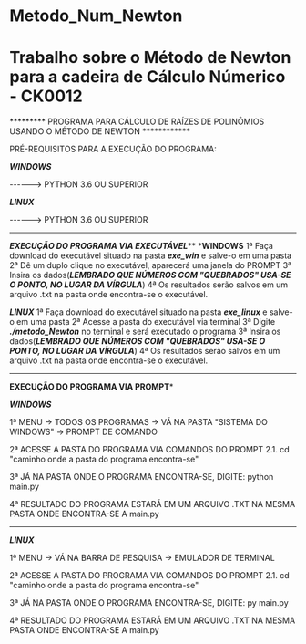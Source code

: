 # Metodo_Num_Newton

# Trabalho sobre o Método de Newton para a cadeira de Cálculo Númerico - CK0012

********* PROGRAMA PARA CÁLCULO DE RAÍZES DE POLINÔMIOS USANDO O MÉTODO DE NEWTON ************

PRÉ-REQUISITOS PARA A EXECUÇÃO DO PROGRAMA:

***WINDOWS***

------> PYTHON 3.6 OU SUPERIOR

***LINUX***

------> PYTHON 3.6 OU SUPERIOR

***********************************************************************************************
*****EXECUÇÃO DO PROGRAMA VIA EXECUTÁVEL*******
*****WINDOWS****
1ª Faça download do executável situado na pasta ***exe_win*** e salve-o em uma pasta
2ª Dê um duplo clique no executável, aparecerá uma janela do PROMPT
3ª Insira os dados(***LEMBRADO QUE NÚMEROS COM "QUEBRADOS" USA-SE O PONTO, NO LUGAR DA VÍRGULA***)
4ª Os resultados serão salvos em um arquivo .txt na pasta onde encontra-se o executável.

***LINUX***
1ª Faça download do executável situado na pasta ***exe_linux*** e salve-o em uma pasta
2ª Acesse a pasta do executável via terminal
3ª Digite ***./metodo_Newton*** no terminal e será executado o programa
3ª Insira os dados(***LEMBRADO QUE NÚMEROS COM "QUEBRADOS" USA-SE O PONTO, NO LUGAR DA VÍRGULA***)
4ª Os resultados serão salvos em um arquivo .txt na pasta onde encontra-se o executável.

***********************************************************************************************
******EXECUÇÃO DO PROGRAMA VIA PROMPT*******

***WINDOWS***

1ª MENU -> TODOS OS PROGRAMAS -> VÁ NA PASTA "SISTEMA DO WINDOWS" -> PROMPT DE COMANDO

2ª ACESSE A PASTA DO PROGRAMA VIA COMANDOS DO PROMPT
  2.1. cd "caminho onde a pasta do programa encontra-se"
  
3ª JÁ NA PASTA ONDE O PROGRAMA ENCONTRA-SE, DIGITE: python main.py

4ª RESULTADO DO PROGRAMA ESTARÁ EM UM ARQUIVO .TXT NA MESMA PASTA ONDE ENCONTRA-SE A main.py

***********************************************************************************************
***LINUX***

1ª MENU -> VÁ NA BARRA DE PESQUISA -> EMULADOR DE TERMINAL

2ª ACESSE A PASTA DO PROGRAMA VIA COMANDOS DO PROMPT
  2.1. cd "caminho onde a pasta do programa encontra-se"

3ª JÁ NA PASTA ONDE O PROGRAMA ENCONTRA-SE, DIGITE: py main.py

4ª RESULTADO DO PROGRAMA ESTARÁ EM UM ARQUIVO .TXT NA MESMA PASTA ONDE ENCONTRA-SE A main.py 


